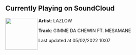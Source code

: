 ## Currently Playing on SoundCloud

[<img align="left" width="100" src="https://i1.sndcdn.com/artworks-26o6L8vhpij8YQiN-zNZEag-t500x500.jpg">](https://soundcloud.com/l_a_z_l_o_w/gimme-da-chewin-ft-mesamane)

**Artist**: LAZLOW 

**Track**: GIMME DA CHEWIN FT. MESAMANE

Last updated at 05/02/2022 10:07
